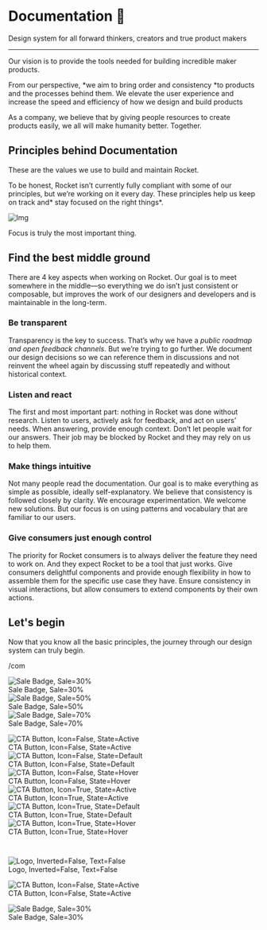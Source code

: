 
# Documentation 🚀

Design system for all forward thinkers, creators and true product makers

---

Our vision is to provide the tools needed for building incredible maker products.

From our perspective, *we aim to bring order and consistency *to products and the processes behind them. We elevate the user experience and increase the speed and efficiency of how we design and build products

As a company, we believe that by giving people resources to create products easily, we all will make humanity better. Together.

## Principles behind Documentation

These are the values we use to build and maintain Rocket.

To be honest, Rocket isn’t currently fully compliant with some of our principles, but we’re working on it every day. These principles help us keep on track and* stay focused on the right things*.

![Img](https://studio-assets.supernova.io/design-systems/14533/9289758a-6300-472a-bbc6-a57098081abf.jpeg)

Focus is truly the most important thing.

## Find the best middle ground

There are 4 key aspects when working on Rocket. Our goal is to meet somewhere in the middle—so everything we do isn’t just consistent or composable, but improves the work of our designers and developers and is maintainable in the long-term.

### Be transparent

Transparency is the key to success. That’s why we have a *public roadmap and open feedback channels*. But we’re trying to go further. We document our design decisions so we can reference them in discussions and not reinvent the wheel again by discussing stuff repeatedly and without historical context.

### Listen and react

The first and most important part: nothing in Rocket was done without research. Listen to users, actively ask for feedback, and act on users’ needs. When answering, provide enough context. Don’t let people wait for our answers. Their job may be blocked by Rocket and they may rely on us to help them.

### Make things intuitive

Not many people read the documentation. Our goal is to make everything as simple as possible, ideally self-explanatory. We believe that consistency is followed closely by clarity. We encourage experimentation. We welcome new solutions. But our focus is on using patterns and vocabulary that are familiar to our users.

### Give consumers just enough control

The priority for Rocket consumers is to always deliver the feature they need to work on. And they expect Rocket to be a tool that just works. Give consumers delightful components and provide enough flexibility in how to assemble them for the specific use case they have. Ensure consistency in visual interactions, but allow consumers to extend components by their own actions.

## Let's begin

Now that you know all the basic principles, the journey through our design system can truly begin.

/com

  
![Sale Badge, Sale=30%](https://studio-assets.supernova.io/design-systems/14533/9cde589f-d8aa-45ad-9547-7a72b0a6e473.png)  
Sale Badge, Sale=30%  
![Sale Badge, Sale=50%](https://studio-assets.supernova.io/design-systems/14533/feaefedb-af2f-49a1-8a5d-2cacded50423.png)  
Sale Badge, Sale=50%  
![Sale Badge, Sale=70%](https://studio-assets.supernova.io/design-systems/14533/3f502fef-5289-4d17-a096-fec31fc9057c.png)  
Sale Badge, Sale=70%  


  
![CTA Button, Icon=False, State=Active](https://studio-assets.supernova.io/design-systems/14533/ba0f9a85-ef21-4c1c-8d25-87bb3b0dcfbb.png)  
CTA Button, Icon=False, State=Active  
![CTA Button, Icon=False, State=Default](https://studio-assets.supernova.io/design-systems/14533/80c6b0ce-49bf-449c-b5c3-ce9fec7538a3.png)  
CTA Button, Icon=False, State=Default  
![CTA Button, Icon=False, State=Hover](https://studio-assets.supernova.io/design-systems/14533/c3adbe13-8c7f-45e8-b641-499cfe05ce55.png)  
CTA Button, Icon=False, State=Hover  
![CTA Button, Icon=True, State=Active](https://studio-assets.supernova.io/design-systems/14533/f29fca04-7a4e-4f99-a943-884a0e06f49e.png)  
CTA Button, Icon=True, State=Active  
![CTA Button, Icon=True, State=Default](https://studio-assets.supernova.io/design-systems/14533/5b6f3c37-ef26-46db-a1fd-22d9050e9bfe.png)  
CTA Button, Icon=True, State=Default  
![CTA Button, Icon=True, State=Hover](https://studio-assets.supernova.io/design-systems/14533/57871c0c-a803-491a-8157-ff65f8f10c75.png)  
CTA Button, Icon=True, State=Hover  


```javascript  
  
```

  
![Logo, Inverted=False, Text=False](https://studio-assets.supernova.io/design-systems/14533/aaf51e67-c7d7-4c27-a1ab-805ae2e73fe1.png)  
Logo, Inverted=False, Text=False  


  
  


  
![CTA Button, Icon=False, State=Active](https://studio-assets.supernova.io/design-systems/14533/ba0f9a85-ef21-4c1c-8d25-87bb3b0dcfbb.png)  
CTA Button, Icon=False, State=Active  


  
![Sale Badge, Sale=30%](https://studio-assets.supernova.io/design-systems/14533/9cde589f-d8aa-45ad-9547-7a72b0a6e473.png)  
Sale Badge, Sale=30%  

